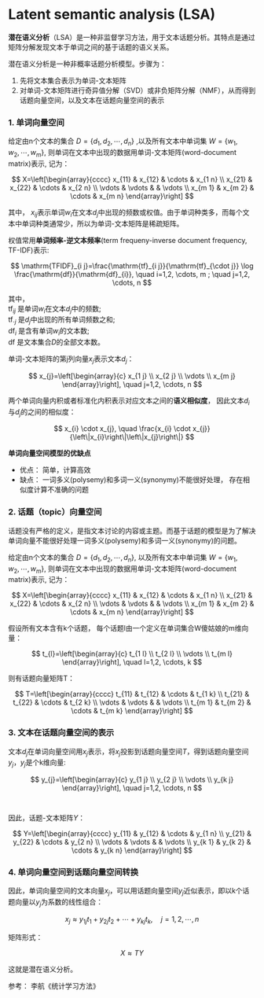 # Latent semantic analysis (LSA)


**潜在语义分析**（LSA）是一种非监督学习方法，用于文本话题分析。其特点是通过矩阵分解发现文本于单词之间的基于话题的语义关系。

潜在语义分析是一种非概率话题分析模型。步骤为：
1. 先将文本集合表示为单词-文本矩阵
2. 对单词-文本矩阵进行奇异值分解（SVD）或非负矩阵分解（NMF），从而得到话题向量空间，以及文本在话题向量空间的表示

### 1. 单词向量空间
给定由n个文本的集合 $D = \{d_1, d_2, \cdots, d_n \}$ ,以及所有文本中单词集 $W = \{w_1, w_2, \cdots, w_m \}$,
则单词在文本中出现的数据用单词-文本矩阵(word-document matrix)表示, 记为：

$$
X=\left[\begin{array}{cccc}
x_{11} & x_{12} & \cdots & x_{1 n} \\
x_{21} & x_{22} & \cdots & x_{2 n} \\
\vdots & \vdots & & \vdots \\
x_{m 1} & x_{m 2} & \cdots & x_{m n}
\end{array}\right]
$$

其中， $x_{ij}$表示单词$w_i$在文本$d_j$中出现的频数或权值。由于单词种类多，而每个文本中单词种类通常少，所以为单词-文本矩阵是稀疏矩阵。

权值常用**单词频率-逆文本频率**(term frequeny-inverse document frequency, TF-IDF)表示:

$$
\mathrm{TFIDF}_{i j}=\frac{\mathrm{tf}_{i j}}{\mathrm{tf}_{\cdot j}} \log \frac{\mathrm{df}}{\mathrm{df}_{i}}, \quad i=1,2, \cdots, m ; \quad j=1,2, \cdots, n
$$

其中，  
$\mathrm{tf}_{ij}$ 是单词$w_i$在文本$d_j$中的频数;  
$\mathrm{tf}_{\cdot j}$ 是$d_j$中出现的所有单词频数之和;  
$\mathrm{df}_{i}$ 是含有单词$w_i$的文本数;  
$\mathrm{df}$ 是文本集合$D$的全部文本数。

单词-文本矩阵的第j列向量$x_j$表示文本$d_j$：

$$
x_{j}=\left[\begin{array}{c}
x_{1 j} \\
x_{2 j} \\
\vdots \\
x_{m j}
\end{array}\right], \quad j=1,2, \cdots, n
$$

两个单词向量内积或者标准化内积表示对应文本之间的**语义相似度**， 因此文本$d_i$与$d_j$的之间的相似度：

$$
x_{i} \cdot x_{j}, \quad \frac{x_{i} \cdot x_{j}}{\left\|x_{i}\right\|\left\|x_{j}\right\|}
$$


**单词向量空间模型的优缺点**
- 优点： 简单，计算高效
- 缺点： 一词多义(polysemy)和多词一义(synonymy)不能很好处理， 存在相似度计算不准确的问题


### 2. 话题（topic）向量空间

话题没有严格的定义，是指文本讨论的内容或主题。而基于话题的模型是为了解决单词向量不能很好处理一词多义(polysemy)和多词一义(synonymy)的问题。

给定由n个文本的集合 $D = \{d_1, d_2, \cdots, d_n \}$, 以及所有文本中单词集 $W = \{w_1, w_2, \cdots, w_m \}$,
则单词在文本中出现的数据用单词-文本矩阵(word-document matrix)表示, 记为：

$$
X=\left[\begin{array}{cccc}
x_{11} & x_{12} & \cdots & x_{1 n} \\
x_{21} & x_{22} & \cdots & x_{2 n} \\
\vdots & \vdots & & \vdots \\
x_{m 1} & x_{m 2} & \cdots & x_{m n}
\end{array}\right]
$$

假设所有文本含有k个话题， 每个话题l由一个定义在单词集合W傻姑娘的m维向量：

$$
t_{l}=\left[\begin{array}{c}
t_{1 l} \\
t_{2 l} \\
\vdots \\
t_{m l}
\end{array}\right], \quad l=1,2, \cdots, k
$$

则有话题向量矩阵T：

$$
T=\left[\begin{array}{cccc}
t_{11} & t_{12} & \cdots & t_{1 k} \\
t_{21} & t_{22} & \cdots & t_{2 k} \\
\vdots & \vdots & & \vdots \\
t_{m 1} & t_{m 2} & \cdots & t_{m k}
\end{array}\right]
$$

### 3. 文本在话题向量空间的表示 

文本$d_j$在单词向量空间用$x_j$表示，将$x_j$投影到话题向量空间$T$，得到话题向量空间$y_j$，$y_j$是个k维向量:

$$
y_{j}=\left[\begin{array}{c}
y_{1 j} \\
y_{2 j} \\
\vdots \\
y_{k j}
\end{array}\right], \quad j=1,2, \cdots, n
$$
　

因此，话题-文本矩阵$Y$：

$$
Y=\left[\begin{array}{cccc}
y_{11} & y_{12} & \cdots & y_{1 n} \\
y_{21} & y_{22} & \cdots & y_{2 n} \\
\vdots & \vdots & & \vdots \\
y_{k 1} & y_{k 2} & \cdots & y_{k n}
\end{array}\right]
$$

### 4. 单词向量空间到话题向量空间转换

因此，单词向量空间的文本向量$x_j$，可以用话题向量空间$y_j$近似表示，即以k个话题向量以$y_j$为系数的线性组合：

$$
x_{j} \approx y_{1 j} t_{1}+y_{2 j} t_{2}+\cdots+y_{k j} t_{k}, \quad j=1,2, \cdots, n
$$

矩阵形式：

$$
X \approx TY
$$

这就是潜在语义分析。



参考： 李航《统计学习方法》

